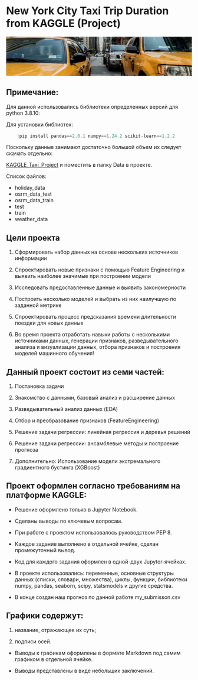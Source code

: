 # New York City Taxi Trip Duration from KAGGLE (Project)
![](Images/image_for_readme_kaggle_project.png)

## Примечание:
Для данной использовались библиотеки определенных версий для python 3.8.10:

Для установки библиотек:

```python
    !pip install pandas==2.0.1 numpy==1.24.2 scikit-learn==1.2.2
```

Поскольку данные занимают достаточно большой объем их следует скачать отдельно:

[KAGGLE_Taxi_Project](https://disk.yandex.ru/d/jHJxaq3sf47cwg) и поместить в папку Data в проекте.

Список файлов:

- holiday_data
- osrm_data_test
- osrm_data_train
- test
- train
- weather_data

## Цели проекта

1. Сформировать набор данных на основе нескольких источников информации

2. Спроектировать новые признаки с помощью Feature Engineering и выявить наиболее значимые при построении модели

3. Исследовать предоставленные данные и выявить закономерности

4. Построить несколько моделей и выбрать из них наилучшую по заданной метрике

5. Спроектировать процесс предсказания времени длительности поездки для новых данных

6. Во время проекта отработать навыки работы с несколькими источниками данных, генерации признаков, разведывательного анализа и визуализации данных, отбора признаков и построения моделей машинного обучения!

## Данный проект состоит из семи частей:

1. Постановка задачи

2. Знакомство с данными, базовый анализ и расширение данных

3. Разведывательный анализ данных (EDA)

4. Отбор и преобразование признаков (FeatureEngineering)

5. Решение задачи регрессии: линейная регрессия и деревья решений

6. Решение задачи регрессии: ансамблевые методы и построение прогноза

7. Дополнительно: Использование модели экстремального градиентного бустинга (XGBoost)

## Проект оформлен согласно требованиям на платформе KAGGLE:

- Решение оформлено только в Jupyter Notebook.

- Cделаны выводы по ключевым вопросам.

- При работе с проектом использовалось руководством PEP 8.

- Каждое задание выполнено в отдельной ячейке, сделан промежуточный вывод.

- Код для каждого задания оформлен в одной-двух Jupyter-ячейках.

- В проекте использовались: переменные, основные структуры данных (списки, словари, множества), циклы, функции, библиотеки numpy, pandas, seaborn, scipy, statsmodels и другие средства.

- В конце создан наш прогноз по данной работе my_submisson.csv

## Графики содержут: 

1. название, отражающее их суть;

2. подписи осей.

- Выводы к графикам оформлены в формате Markdown под самим графиком в отдельной ячейке.

- Выводы представлены в виде небольших заключений.
